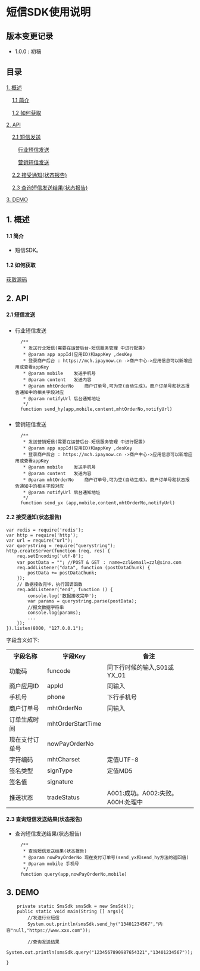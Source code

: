 # 短信SDK使用说明 #

## 版本变更记录 ##

- 1.0.0 : 初稿


## 目录 ##

[1. 概述](#1)

&nbsp;&nbsp;&nbsp;&nbsp;[1.1 简介](#1.1)

&nbsp;&nbsp;&nbsp;&nbsp;[1.2 如何获取](#1.2)

[2. API](#2)

&nbsp;&nbsp;&nbsp;&nbsp;[2.1 短信发送](#2.1)

&nbsp;&nbsp;&nbsp;&nbsp;&nbsp;&nbsp;&nbsp;&nbsp;[行业短信发送](#2.1.1)

&nbsp;&nbsp;&nbsp;&nbsp;&nbsp;&nbsp;&nbsp;&nbsp;[营销短信发送](#2.1.2)

&nbsp;&nbsp;&nbsp;&nbsp;[2.2 接受通知(状态报告)](#2.2)

&nbsp;&nbsp;&nbsp;&nbsp;[2.3 查询短信发送结果(状态报告)](#2.3)


[3. DEMO](#3)

<h2 id='1'> 1. 概述 </h2>

<h4 id='1.1'> 1.1 简介 </h4>

- 短信SDK。

<h4 id='1.2'> 1.2 如何获取 </h4>

[获取源码](https://github.com/ipaynowORG/ipaynow_sms_nodejs)





<h2 id='2'> 2. API </h2>

<h4 id='2.1'> 2.1 短信发送 </h4>

<h5 id='2.1.1'></h4>

- 行业短信发送

        /**
         * 发送行业短信(需要在运营后台-短信服务管理 中进行配置)
    	 * @param app appId(应用ID)和appKey ,desKey
         * 登录商户后台 : https://mch.ipaynow.cn ->商户中心->应用信息可以新增应用或查看appKey
         * @param mobile    发送手机号
         * @param content   发送内容
         * @param mhtOrderNo    商户订单号,可为空(自动生成)。商户订单号和状态报告通知中的相关字段对应
         * @param notifyUrl 后台通知地址
         */
        function send_hy(app,mobile,content,mhtOrderNo,notifyUrl)

<h5 id='2.1.2'></h4>

- 营销短信发送

        /**
         * 发送营销短信(需要在运营后台-短信服务管理 中进行配置)
    	 * @param app appId(应用ID)和appKey ,desKey
         * 登录商户后台 : https://mch.ipaynow.cn ->商户中心->应用信息可以新增应用或查看appKey
         * @param mobile    发送手机号
         * @param content   发送内容
         * @param mhtOrderNo    商户订单号,可为空(自动生成)。商户订单号和状态报告通知中的相关字段对应
         * @param notifyUrl 后台通知地址
         */
        function send_yx (app,mobile,content,mhtOrderNo,notifyUrl)


<h4 id='2.2'>2.2 接受通知(状态报告)</h4>

    var redis = require('redis');
    var http = require('http');
    var url = require("url");
    var querystring = require("querystring");
    http.createServer(function (req, res) {
        req.setEncoding('utf-8');
        var postData = ""; //POST & GET ： name=zzl&email=zzl@sina.com
        req.addListener("data", function (postDataChunk) {
            postData += postDataChunk;
        });
        // 数据接收完毕，执行回调函数
        req.addListener("end", function () {
            console.log('数据接收完毕');
            var params = querystring.parse(postData);
            //报文数据字符串
            console.log(params);
            ...
        });
    }).listen(8000, "127.0.0.1");


字段含义如下:

<table>
        <tr>
            <th>字段名称</th>
            <th>字段Key</th>
            <th>备注</th>
        </tr>
        <tr>
            <td>功能码</td>
            <td>funcode</td>
            <td>同下行时候的输入,S01或YX_01</td>
        </tr>
        <tr>
            <td>商户应用ID</td>
            <td>appId</td>
            <td>同输入</td>
         </tr>
<tr>
            <td>手机号</td>
            <td>phone</td>
            <td>下行手机号</td>
         </tr>
<tr>
            <td>商户订单号</td>
            <td>mhtOrderNo</td>
            <td>同输入</td>
         </tr>
<tr>
            <td>订单生成时间</td>
            <td>mhtOrderStartTime</td>
            <td></td>
         </tr>
<tr>
            <td>现在支付订单号</td>
            <td>nowPayOrderNo</td>
            <td></td>
         </tr>
<tr>
            <td>字符编码</td>
            <td>mhtCharset</td>
            <td>定值UTF-8</td>
         </tr>
<tr>
            <td>签名类型</td>
            <td>signType</td>
            <td>定值MD5</td>
         </tr>
<tr>
            <td>签名值</td>
            <td>signature</td>
            <td></td>
         </tr>
<tr>
            <td>推送状态</td>
            <td>tradeStatus</td>
            <td>A001:成功。A002:失败。 A00H:处理中</td>
         </tr>
    </table>

<h4 id='2.3'> 2.3 查询短信发送结果(状态报告) </h4>

- 查询短信发送结果(状态报告)

        /**
         * 查询短信发送结果(状态报告)
         * @param nowPayOrderNo 现在支付订单号(send_yx和send_hy方法的返回值)
         * @param mobile 手机号
         */
        function query(app,nowPayOrderNo,mobile) 



<h2 id='3'> 3. DEMO </h2>

```
    private static SmsSdk smsSdk = new SmsSdk();
    public static void main(String [] args){
        //发送行业短信
        System.out.println(smsSdk.send_hy("13401234567","内容"null,"https://www.xxx.com"));

        //查询发送结果
        System.out.println(smsSdk.query("1234567890987654321","13401234567"));

}
```